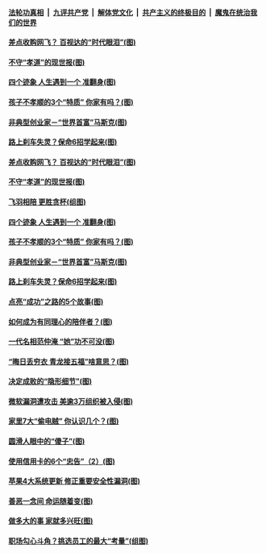 

####  [法轮功真相](../../../../basic/blob/master/README.md?t=03141830) &nbsp;|&nbsp; [九评共产党](../../../../9ping.md/blob/master/README.md?t=03141830) &nbsp;|&nbsp; [解体党文化](../../../../jtdwh.md/blob/master/README.md?t=03141830)  &nbsp;|&nbsp; [共产主义的终极目的](../../../../gczydzjmd.md/blob/master/README.md?t=03141830) &nbsp;|&nbsp; [魔鬼在统治我们的世界](../../../../mgztzwmdsj.md/blob/master/README.md?t=03141830) 

#### [差点收购网飞？ 百视达的“时代眼泪”(图)](../pages/p8/965420.md?t=03141830) 

#### [不守“孝道”的现世报(图)](../pages/p8/965286.md?t=03141830) 

#### [四个迹象 人生遇到一个 准翻身(图)](../pages/p8/965240.md?t=03141830) 

#### [孩子不孝顺的3个“特质” 你家有吗？(图)](../pages/p8/965266.md?t=03141830) 

#### [非典型创业家－“世界首富”马斯克(图)](../pages/p8/965415.md?t=03141830) 

#### [路上刹车失灵？保命6招学起来(图)](../pages/p8/965408.md?t=03141830) 

#### [差点收购网飞？ 百视达的“时代眼泪”(图)](../pages/p8/965420.md?t=03141830) 

#### [不守“孝道”的现世报(图)](../pages/p8/965286.md?t=03141830) 

#### [飞羽相陪 更胜贪杯(组图)](../pages/p8/965446.md?t=03141830) 

#### [四个迹象 人生遇到一个 准翻身(图)](../pages/p8/965240.md?t=03141830) 

#### [孩子不孝顺的3个“特质” 你家有吗？(图)](../pages/p8/965266.md?t=03141830) 

#### [非典型创业家－“世界首富”马斯克(图)](../pages/p8/965415.md?t=03141830) 

#### [路上刹车失灵？保命6招学起来(图)](../pages/p8/965408.md?t=03141830) 

#### [点亮“成功”之路的5个故事(图)](../pages/p8/965042.md?t=03141830) 

#### [如何成为有同理心的陪伴者？(图)](../pages/p8/965340.md?t=03141830) 

#### [一代名相范仲淹 “她”功不可没(图)](../pages/p8/964529.md?t=03141830) 

#### [“晦日丢穷衣 青龙接五福”啥意思？(图)](../pages/p8/965258.md?t=03141830) 

#### [决定成败的“隐形细节”(图)](../pages/p8/964517.md?t=03141830) 

#### [微软漏洞遭攻击 美逾3万组织被入侵(图)](../pages/p8/965237.md?t=03141830) 

#### [家里7大“偷电贼” 你认识几个？(图)](../pages/p8/965178.md?t=03141830) 

#### [圆滑人眼中的“傻子”(图)](../pages/p8/965039.md?t=03141830) 

#### [使用信用卡的6个“忠告”（2）(图)](../pages/p8/965139.md?t=03141830) 

#### [苹果4大系统更新 修正重要安全性漏洞(图)](../pages/p8/965120.md?t=03141830) 

#### [善恶一念间 命运随着变(图)](../pages/p8/964302.md?t=03141830) 

#### [做多大的事 家就多兴旺(图)](../pages/p8/965094.md?t=03141830) 

#### [职场勾心斗角？挑选员工的最大“考量”(组图)](../pages/p8/965017.md?t=03141830) 

